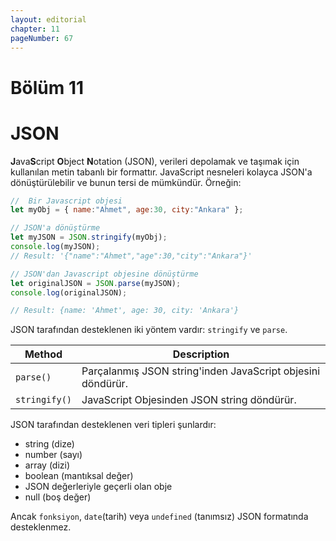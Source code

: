 ```yaml
---
layout: editorial
chapter: 11
pageNumber: 67
---
```


# Bölüm 11
# JSON
**J**ava**S**cript **O**bject **N**otation (JSON), verileri depolamak ve taşımak için kullanılan metin tabanlı bir formattır. JavaScript nesneleri kolayca JSON'a dönüştürülebilir ve bunun tersi de mümkündür. Örneğin:

```javascript
//  Bir Javascript objesi
let myObj = { name:"Ahmet", age:30, city:"Ankara" };

// JSON'a dönüştürme
let myJSON = JSON.stringify(myObj);
console.log(myJSON);
// Result: '{"name":"Ahmet","age":30,"city":"Ankara"}'

// JSON'dan Javascript objesine dönüştürme
let originalJSON = JSON.parse(myJSON);
console.log(originalJSON);

// Result: {name: 'Ahmet', age: 30, city: 'Ankara'}
```



JSON tarafından desteklenen iki yöntem vardır: `stringify` ve `parse`.

| Method        | Description                                            |
| ------------- | ------------------------------------------------------ |
| `parse()`     | Parçalanmış JSON string'inden JavaScript objesini döndürür. |
| `stringify()` | JavaScript Objesinden JSON string döndürür.            |



JSON tarafından desteklenen veri tipleri şunlardır:


* string (dize)
* number (sayı)
* array (dizi)
* boolean (mantıksal değer)
* JSON değerleriyle geçerli olan obje
* null (boş değer)

Ancak `fonksiyon`, `date`(tarih) veya `undefined` (tanımsız) JSON formatında desteklenmez.

